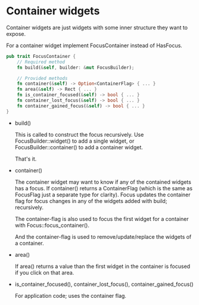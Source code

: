 
# Container widgets

Container widgets are just widgets with some inner structure
they want to expose.

For a container widget implement FocusContainer instead of HasFocus.

```rust
pub trait FocusContainer {
    // Required method
    fn build(&self, builder: &mut FocusBuilder);

    // Provided methods
    fn container(&self) -> Option<ContainerFlag> { ... }
    fn area(&self) -> Rect { ... }
    fn is_container_focused(&self) -> bool { ... }
    fn container_lost_focus(&self) -> bool { ... }
    fn container_gained_focus(&self) -> bool { ... }
}
```

* build()
  
  This is called to construct the focus recursively.
  Use FocusBuilder::widget() to add a single widget, or
  FocusBuilder::container() to add a container widget.
  
  That's it.
  
* container()
  
  The container widget may want to know if any of the contained
  widgets has a focus. If container() returns a ContainerFlag
  (which is the same as FocusFlag just a separate type for
  clarity). Focus updates the container flag for focus changes in
  any of the widgets added with build; recursively.
  
  The container-flag is also used to focus the first widget for a
  container with Focus::focus_container().
  
  And the container-flag is used to remove/update/replace the
  widgets of a container.
  
* area()
  
  If area() returns a value than the first widget in the
  container is focused if you click on that area.
  
* is_container_focused(), container_lost_focus(),
  container_gained_focus()
  
  For application code; uses the container flag.
  
